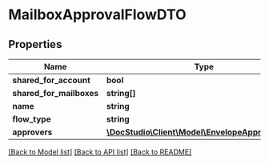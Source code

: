 # MailboxApprovalFlowDTO

## Properties
Name | Type | Description | Notes
------------ | ------------- | ------------- | -------------
**shared_for_account** | **bool** |  | [optional] 
**shared_for_mailboxes** | **string[]** |  | [optional] 
**name** | **string** |  | 
**flow_type** | **string** |  | 
**approvers** | [**\DocStudio\Client\Model\EnvelopeApproverDTO[]**](EnvelopeApproverDTO.md) |  | 

[[Back to Model list]](../../README.md#documentation-for-models) [[Back to API list]](../../README.md#documentation-for-api-endpoints) [[Back to README]](../../README.md)

